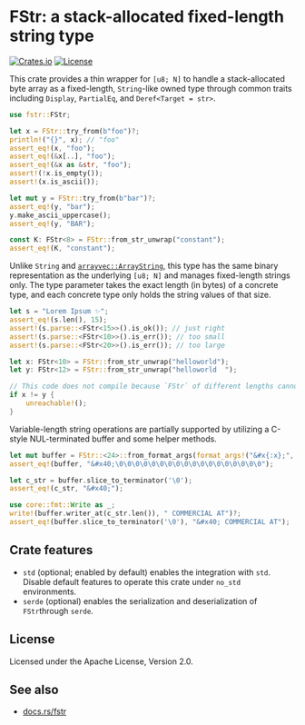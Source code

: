 # FStr: a stack-allocated fixed-length string type

[![Crates.io](https://img.shields.io/crates/v/fstr)](https://crates.io/crates/fstr)
[![License](https://img.shields.io/crates/l/fstr)](https://github.com/LiosK/fstr-rs/blob/main/LICENSE)

This crate provides a thin wrapper for `[u8; N]` to handle a stack-allocated byte array as a
fixed-length, `String`-like owned type through common traits including `Display`, `PartialEq`,
and `Deref<Target = str>`.

```rust
use fstr::FStr;

let x = FStr::try_from(b"foo")?;
println!("{}", x); // "foo"
assert_eq!(x, "foo");
assert_eq!(&x[..], "foo");
assert_eq!(&x as &str, "foo");
assert!(!x.is_empty());
assert!(x.is_ascii());

let mut y = FStr::try_from(b"bar")?;
assert_eq!(y, "bar");
y.make_ascii_uppercase();
assert_eq!(y, "BAR");

const K: FStr<8> = FStr::from_str_unwrap("constant");
assert_eq!(K, "constant");
```

Unlike `String` and [`arrayvec::ArrayString`], this type has the same binary representation
as the underlying `[u8; N]` and manages fixed-length strings only. The type parameter takes the
exact length (in bytes) of a concrete type, and each concrete type only holds the string values
of that size.

[`arrayvec::ArrayString`]: https://docs.rs/arrayvec/latest/arrayvec/struct.ArrayString.html

```rust
let s = "Lorem Ipsum ✨";
assert_eq!(s.len(), 15);
assert!(s.parse::<FStr<15>>().is_ok()); // just right
assert!(s.parse::<FStr<10>>().is_err()); // too small
assert!(s.parse::<FStr<20>>().is_err()); // too large
```

```rust
let x: FStr<10> = FStr::from_str_unwrap("helloworld");
let y: FStr<12> = FStr::from_str_unwrap("helloworld  ");

// This code does not compile because `FStr` of different lengths cannot mix.
if x != y {
    unreachable!();
}
```

Variable-length string operations are partially supported by utilizing a C-style NUL-terminated
buffer and some helper methods.

```rust
let mut buffer = FStr::<24>::from_format_args(format_args!("&#x{:x};", b'@'), b'\0').unwrap();
assert_eq!(buffer, "&#x40;\0\0\0\0\0\0\0\0\0\0\0\0\0\0\0\0\0\0");

let c_str = buffer.slice_to_terminator('\0');
assert_eq!(c_str, "&#x40;");

use core::fmt::Write as _;
write!(buffer.writer_at(c_str.len()), " COMMERCIAL AT")?;
assert_eq!(buffer.slice_to_terminator('\0'), "&#x40; COMMERCIAL AT");
```

## Crate features

- `std` (optional; enabled by default) enables the integration with `std`. Disable default
  features to operate this crate under `no_std` environments.
- `serde` (optional) enables the serialization and deserialization of `FStr`through `serde`.

## License

Licensed under the Apache License, Version 2.0.

## See also

- [docs.rs/fstr](https://docs.rs/fstr)
